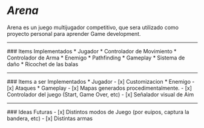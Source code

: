 # *Arena*
Arena es un juego multijugador competitivo, que sera utilizado como proyecto personal para aprender Game development.
<hr/>
### Items Implementados
* Jugador
  * Controlador de Movimiento
  * Controlador de Arma
* Enemigo
  * Pathfinding
* Gameplay
  * Sistema de daño
  * Ricochet de las balas
  
<hr/>
### Items a ser Implementados
* Jugador
  - [x] Customizacion
* Enemigo
  - [x] Ataques
* Gameplay
  - [x] Mapas generados procedimentalmente.
  - [x] Controlador del juego (Start, Game Over, etc)
  - [x] Señalador visual de Aim
  
<hr/>
### Ideas Futuras
- [x] Distintos modos de Juego (por euipos, captura la bandera, etc)
- [x] Distintas armas
  
